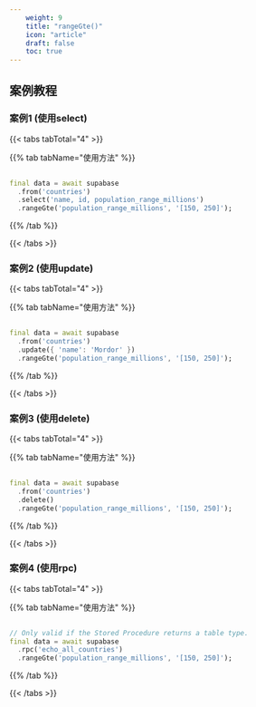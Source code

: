 ```yaml
---
    weight: 9
    title: "rangeGte()"
    icon: "article"
    draft: false
    toc: true
---
```





## 案例教程
### 案例1 (使用select)

{{< tabs tabTotal="4" >}}

  
  
  
  
>

{{% tab tabName="使用方法" %}}



```dart
                                                                              
final data = await supabase
  .from('countries')
  .select('name, id, population_range_millions')
  .rangeGte('population_range_millions', '[150, 250]');
```


{{% /tab %}}

{{< /tabs >}}


### 案例2 (使用update)

{{< tabs tabTotal="4" >}}

  
  
  
  
>

{{% tab tabName="使用方法" %}}



```dart
                                                                              
final data = await supabase
  .from('countries')
  .update({ 'name': 'Mordor' })
  .rangeGte('population_range_millions', '[150, 250]');
```


{{% /tab %}}

{{< /tabs >}}




### 案例3 (使用delete)

{{< tabs tabTotal="4" >}}

  
  
  
  
>

{{% tab tabName="使用方法" %}}



```dart
                                                                              
final data = await supabase
  .from('countries')
  .delete()
  .rangeGte('population_range_millions', '[150, 250]');
```


{{% /tab %}}

{{< /tabs >}}


### 案例4 (使用rpc)

{{< tabs tabTotal="4" >}}

  
  
  
  
>

{{% tab tabName="使用方法" %}}



```dart
                                                                              
// Only valid if the Stored Procedure returns a table type.
final data = await supabase
  .rpc('echo_all_countries')
  .rangeGte('population_range_millions', '[150, 250]');
```


{{% /tab %}}

{{< /tabs >}}